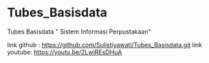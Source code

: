 # Tubes_Basisdata
Tubes Basisdata " Sistem Informasi Perpustakaan"

link github : https://github.com/Sulistiyawati/Tubes_Basisdata.git
link youtube: https://youtu.be/2LwiREsDHuA 


